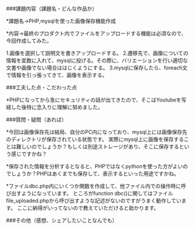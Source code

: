 ###課題内容（課題名・どんな作品か）

  *課題名→PHP,mysqlを使った画像保存機能作成
  
  *内容→最終のプロダクト内でファイルをアップロードする機能は必須なので、今回作成してみた。

  1.画像を選択して説明文を書きアップロードする。
  2.遷移先で、画像についての情報を変数に入れて、mysqlに投げる。その際に、バリエーションを行い適切な文書や画像でない場合ははじくようにする。
  3.mysqlに保存したら、foreach文で情報を引っ張ってきて、画像を表示する。



###工夫した点・こだわった点

 *PHPになってから急にセキュリティの話が出てきたので、そこはYoutubeを写経した後特に念入りに理解に努めました。

###質問・疑問（あれば）

  *今回は画像保存先は結局、自分のPC内になっており、mysql上には画像保存先のディレクトリが保存されている状態です。
   実際にmysql上に画像を保存することは難しいのでしょうか？もしくは別途ストレージがあり、そこに保存するという感じですかね？

  *保存された情報を分析するとなると、PHPではなくpythonを使った方がよいのでしょうか？PHPはあくまでも保存して、表示するといった用途ですかね。
  
  *ファイルdbc.php内にいくつか関数を作成して、他ファイル内での操作時に呼び出すようになっています。
   ところがfunction dbc()に関してはファイルfile_uploaded.phpから呼び出すような記述がないのですがうまく動作しています。
   ここに納得がいってないので教えていただけると助かります。
  
  


###その他（感想、シェアしたいことなんでも）